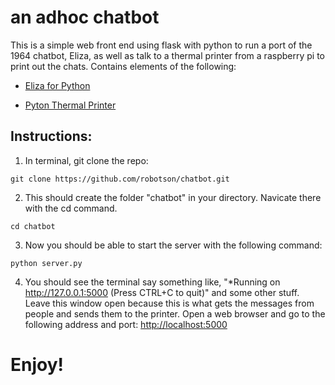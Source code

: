 # an adhoc chatbot
This is a simple web front end using flask with python to run a port of the 1964 chatbot, Eliza, as well as talk to a thermal printer from a raspberry pi to print out the chats. Contains elements of the following:

* [Eliza for Python](https://github.com/iRGBit/eliza)

* [Pyton Thermal Printer](https://github.com/adafruit/Python-Thermal-Printer)

## Instructions:

1. In terminal, git clone the repo: 
```
git clone https://github.com/robotson/chatbot.git
```

2. This should create the folder "chatbot" in your directory. Navicate there with the cd command.
```
cd chatbot
```

3. Now you should be able to start the server with the following command:
```
python server.py
```

4. You should see the terminal say something like, "*Running on http://127.0.0.1:5000 (Press CTRL+C to quit)" and some other stuff. Leave this window open because this is what gets the messages from people and sends them to the printer. Open a web browser and go to the following address and port:
    [http://localhost:5000](http://localhost:5000)


# Enjoy!
